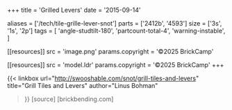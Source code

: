 +++
title = 'Grilled Levers'
date  = '2015-09-14'

aliases = ['/tech/tile-grille-lever-snot']
parts = ['2412b', '4593']
size  = ['3s', '1s', '2p']
tags  = [
  'angle-studtilt-180',
  'partcount-total-4',
  'warning-instable',
]

[[resources]]
src              = 'image.png'
params.copyright = '©2025 BrickCamp'

[[resources]]
src              = 'model.ldr'
params.copyright = '©2025 BrickCamp'
+++

{{< linkbox
    url="http://swooshable.com/snot/grill-tiles-and-levers"
    title="Grill Tiles and Levers"
    author="Linus Bohman"
>}}
  [source] [brickbending.com]
